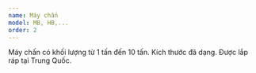 ```yaml
---
name: Máy chấn
model: MB, HB,...
order: 2
---
```


Máy chấn có khối lượng từ 1 tấn đến 10 tấn.
Kích thước đã dạng.
Được lắp ráp tại Trung Quốc.
